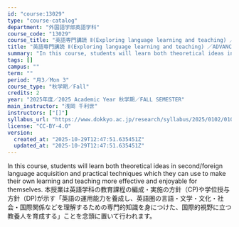 ```yaml
---
id: "course:13029"
type: "course-catalog"
department: "外国語学部英語学科"
course_code: "13029"
course_title: "英語専門講読 Ⅱ(Exploring language learning and teaching) ／ADVANCED THEMATIC READING Ⅱ"
title: "英語専門講読 Ⅱ(Exploring language learning and teaching) ／ADVANCED THEMATIC READING Ⅱ"
summary: "In this course, students will learn both theoretical ideas in second/foreign language acquisition and practical techniqu…"
tags: []
campus: ""
term: ""
period: "月3／Mon 3"
course_type: "秋学期／Fall"
credits: 2
year: "2025年度／2025 Academic Year 秋学期／FALL SEMESTER"
main_instructor: "浅岡 千利世"
instructors: ["[]"]
syllabus_url: "https://www.dokkyo.ac.jp/research/syllabus/2025/0102/0102_13029_ja_JP.html"
license: "CC-BY-4.0"
version:
  created_at: "2025-10-29T12:47:51.635451Z"
  updated_at: "2025-10-29T12:47:51.635451Z"
---
```

In this course, students will learn both theoretical ideas in second/foreign language acquisition and practical techniques which they can use to make their own learning and teaching more effective and enjoyable for themselves. 本授業は英語学科の教育課程の編成・実施の方針（CP)や学位授与方針（DP)が示す「英語の運用能力を養成し、英語圏の言語・文学・文化・社会・国際関係などを理解するための専門的知識を身につけた、国際的視野に立つ教養人を育成する」ことを念頭に置いて行われます。
